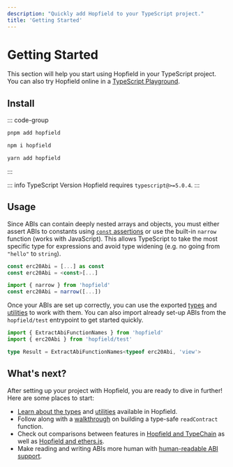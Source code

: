 ```yaml
---
description: "Quickly add Hopfield to your TypeScript project."
title: 'Getting Started'
---
```


# Getting Started

This section will help you start using Hopfield in your TypeScript project. You can also try Hopfield online in a [TypeScript Playground](https://www.typescriptlang.org/play?#code/JYWwDg9gTgLgBAbzgUQB4ygQwMYwIIBGwAYgK4B2uwE5ANCulroSRVTQHKYgCmAzvRYAFTFl4weUPgBUIQqKGAxgANx7SAnmH5wAvnABmUCCDgByTERhaeZgFChIsRHEnYATAAYWew8dMWVjYA9BJ8MPZ21tpwZJTKnNw6ALwMGDj4RHHs5Fy8fAA80TwQBq5QHt5E9GYqwDwA7mYAfHbBwXCdAHoA-HDFsWwJuUl8cKkARHwaIAQQADYTcAA+cBPkSUurE5jz8xANmJQ8W2sEu0fYPADyBqcTACY82KC7fPcwEDC7AMqkYGB5hoJnYojY4NIsOQ+AZJABJchgUgwTTaMapYSiJISKSyeSKZRqVH8Ap2TrtOC9frgyFHGHwxHI4nouBQHiYB40IFwADaAANPKgACQIcIKcgAc10fPoRAlwHIMAAumS0kxMqx4tRyEUbKVypUWDV0tDYVAWjyzAqkTA+GYVa0gA).

## Install

::: code-group
```bash [pnpm]
pnpm add hopfield
```

```bash [npm]
npm i hopfield
```

```bash [yarn]
yarn add hopfield
```
:::

::: info TypeScript Version
Hopfield requires `typescript@>=5.0.4`.
:::

## Usage

Since ABIs can contain deeply nested arrays and objects, you must either assert ABIs to constants using [`const` assertions](https://www.typescriptlang.org/docs/handbook/release-notes/typescript-3-4.html#const-assertions) or use the built-in `narrow` function (works with JavaScript). This allows TypeScript to take the most specific type for expressions and avoid type widening (e.g. no going from `"hello"` to `string`).

```ts
const erc20Abi = [...] as const
const erc20Abi = <const>[...]
```

```ts
import { narrow } from 'hopfield'
const erc20Abi = narrow([...])
```

Once your ABIs are set up correctly, you can use the exported [types](/api/types) and [utilities](/api/utilities) to work with them. You can also import already set-up ABIs from the `hopfield/test` entrypoint to get started quickly.

```ts twoslash
import { ExtractAbiFunctionNames } from 'hopfield'
import { erc20Abi } from 'hopfield/test'

type Result = ExtractAbiFunctionNames<typeof erc20Abi, 'view'>
```

## What's next?

After setting up your project with Hopfield, you are ready to dive in further! Here are some places to start:

- [Learn about the types](/api/types) and [utilities](/api/utilities) available in Hopfield.
- Follow along with a [walkthrough](/guide/walkthrough) on building a type-safe `readContract` function.
- Check out comparisons between features in [Hopfield and TypeChain](/guide/comparisons#typechain) as well as [Hopfield and ethers.js](/guide/comparisons#ethers-js).
- Make reading and writing ABIs more human with [human-readable ABI support](/api/human).
